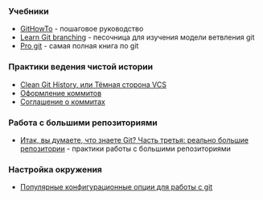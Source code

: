 ### Учебники

- [GitHowTo](https://githowto.com/ru) - пошаговое руководство
- [Learn Git branching](https://learngitbranching.js.org/?locale=ru_RU) - песочница для изучения модели ветвления git
- [Pro git](https://git-scm.com/book/ru/v2) - самая полная книга по git

### Практики ведения чистой истории

- [Clean Git History, или Тёмная сторона VCS](https://habr.com/ru/companies/ozontech/articles/754526/)
- [Оформление коммитов](https://github.com/slashsbin/styleguide-git-commit-message)
- [Соглашение о коммитах](https://www.conventionalcommits.org/ru/v1.0.0/)

### Работа с большими репозиториями

- [Итак, вы думаете, что знаете Git? Часть третья: реально большие репозитории](https://habr.com/ru/articles/795635/) - практики работы с большими репозиториями

### Настройка окружения

- [Популярные конфигурационные опции для работы с git](https://habr.com/ru/articles/796119/)
